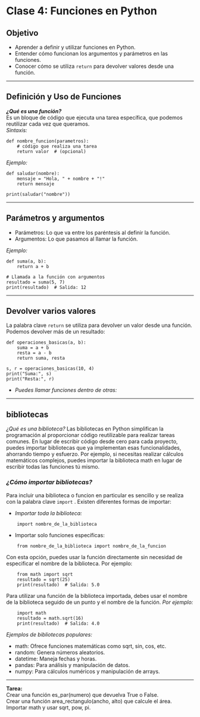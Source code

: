 # Clase 4: Funciones en Python

## Objetivo

- Aprender a definir y utilizar funciones en Python.
- Entender cómo funcionan los argumentos y parámetros en las funciones.
- Conocer cómo se utiliza ```return``` para devolver valores desde una función.

---

## Definición y Uso de Funciones

***¿Qué es una función?***  
Es un bloque de código que ejecuta una tarea específica, que podemos reutilizar cada vez que queramos.  
*Sintaxis:*  
```
def nombre_funcion(parametros):
    # código que realiza una tarea
    return valor  # (opcional)
```

*Ejemplo:*  
```
def saludar(nombre):
    mensaje = "Hola, " + nombre + "!"
    return mensaje

print(saludar("nombre"))
```

---

## Parámetros y argumentos

- Parámetros: Lo que va entre los paréntesis al definir la función.  
- Argumentos: Lo que pasamos al llamar la función.  

*Ejemplo:*  
```
def suma(a, b):
    return a + b

# Llamada a la función con argumentos
resultado = suma(5, 7)
print(resultado)  # Salida: 12
```

---

## Devolver varios valores

La palabra clave ```return``` se utiliza para devolver un valor desde una función.  
Podemos devolver más de un resultado:  
```
def operaciones_basicas(a, b):
    suma = a + b
    resta = a - b
    return suma, resta

s, r = operaciones_basicas(10, 4)
print("Suma:", s)
print("Resta:", r)
```

* *Puedes llamar funciones dentro de otras:*


---

## bibliotecas

*¿Qué es una biblioteca?*
Las bibliotecas en Python simplifican la programación al proporcionar código reutilizable para realizar tareas comunes. En lugar de escribir código desde cero para cada proyecto, puedes importar bibliotecas que ya implementan esas funcionalidades, ahorrando tiempo y esfuerzo. Por ejemplo, si necesitas realizar cálculos matemáticos complejos, puedes importar la biblioteca math en lugar de escribir todas las funciones tú mismo.

### *¿Cómo importar bibliotecas?*  

Para incluir una biblioteca o funcion en particular es sencillo y se realiza con la palabra clave ```import``` . Existen diferentes formas de importar: 

- *Importar toda la biblioteca:*  
```
    import nombre_de_la_biblioteca
```   

- Importar solo funciones específicas: 
```   
    from nombre_de_la_biblioteca import nombre_de_la_funcion
```   
Con esta opción, puedes usar la función directamente sin necesidad de especificar el nombre de la biblioteca. Por ejemplo:
```
    from math import sqrt
    resultado = sqrt(25)
    print(resultado)  # Salida: 5.0
```


Para utilizar una función de la biblioteca importada, debes usar el nombre de la biblioteca seguido de un punto y el nombre de la función. 
*Por ejemplo:*   
```
    import math
    resultado = math.sqrt(16)
    print(resultado)  # Salida: 4.0
```

*Ejemplos de bibliotecas populares:*  
* math: Ofrece funciones matemáticas como sqrt, sin, cos, etc.
* random: Genera números aleatorios.
* datetime: Maneja fechas y horas.
* pandas: Para análisis y manipulación de datos.
* numpy: Para cálculos numéricos y manipulación de arrays.

---

**Tarea:**  
Crear una función es_par(numero) que devuelva True o False.  
Crear una función area_rectangulo(ancho, alto) que calcule el área.
Importar math y usar sqrt, pow, pi.

